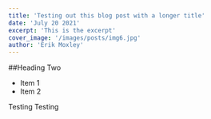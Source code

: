 ```yaml
---
title: 'Testing out this blog post with a longer title'
date: 'July 20 2021'
excerpt: 'This is the excerpt'
cover_image: '/images/posts/img6.jpg'
author: 'Erik Moxley'
---
```


##Heading Two

* Item 1
* Item 2

Testing Testing